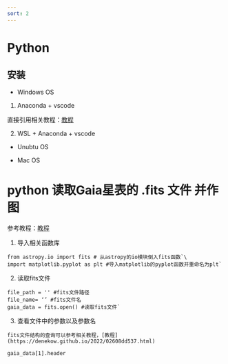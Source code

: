 ```yaml
---
sort: 2
---
```


# Python

## 安装

- Windows OS
1. Anaconda + vscode

直接引用相关教程：[教程](https://blog.csdn.net/Xuanqing_C/article/details/123973103)

2. WSL + Anaconda + vscode

- Unubtu OS

- Mac OS







# python 读取Gaia星表的 .fits 文件 并作图
参考教程：[教程](https://denekow.github.io/2022/02608dd537.html)

1. 导入相关函数库
 ```
from astropy.io import fits # 从astropy的io模块倒入fits函数`\
import matplotlib.pyplot as plt #导入matplotlib的pyplot函数并重命名为plt`
```
2. 读取fits文件
```
file_path = '' #fits文件路径
file_name= ‘’ #fits文件名
gaia_data = fits.open() #读取fits文件`
```

3. 查看文件中的参数以及参数名
```note
fits文件结构的查询可以参考相关教程，[教程](https://denekow.github.io/2022/02608dd537.html)
```
```
gaia_data[1].header
```
